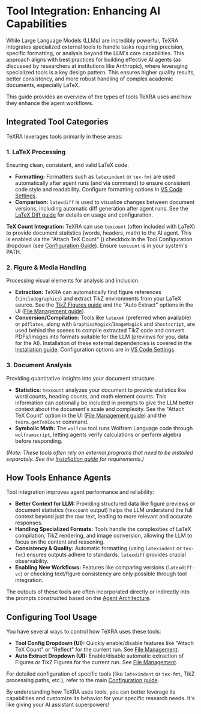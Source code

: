 # Tool Integration: Enhancing AI Capabilities

While Large Language Models (LLMs) are incredibly powerful, TeXRA integrates specialized external tools to handle tasks requiring precision, specific formatting, or analysis beyond the LLM's core capabilities. This approach aligns with best practices for building effective AI agents (as discussed by researchers at institutions like Anthropic), where leveraging specialized tools is a key design pattern. This ensures higher quality results, better consistency, and more robust handling of complex academic documents, especially LaTeX.

This guide provides an overview of the types of tools TeXRA uses and how they enhance the agent workflows.

## Integrated Tool Categories

TeXRA leverages tools primarily in these areas:

### 1. LaTeX Processing

Ensuring clean, consistent, and valid LaTeX code.

- **Formatting:** Formatters such as `latexindent` or `tex-fmt` are used automatically after agent runs (and via command) to ensure consistent code style and readability. Configure formatting options in [VS Code Settings](./configuration.md#latex-configuration).
- **Comparison:** `latexdiff` is used to visualize changes between document versions, including automatic diff generation after agent runs. See the [LaTeX Diff guide](./latex-diff.md) for details on usage and configuration.

**TeX Count Integration:**
TeXRA can use `texcount` (often included with LaTeX) to provide document statistics (words, headers, math) to the AI agent. This is enabled via the "Attach TeX Count" (<i class="codicon codicon-symbol-numeric"></i>) checkbox in the Tool Configuration dropdown (see [Configuration Guide](./configuration.md#agent-execution-settings)). Ensure `texcount` is in your system's PATH.

### 2. Figure & Media Handling

Processing visual elements for analysis and inclusion.

- **Extraction:** TeXRA can automatically find figure references (`\includegraphics`) and extract TikZ environments from your LaTeX source. See the [TikZ Figures guide](./tikz-figures.md) and the "Auto Extract" options in the UI ([File Management guide](./file-management.md#auto-extraction-features)).
- **Conversion/Compilation:** Tools like `latexmk` (preferred when available) or `pdflatex`, along with `GraphicsMagick`/`ImageMagick` and `Ghostscript`, are used behind the scenes to compile extracted TikZ code and convert PDFs/images into formats suitable for the LLM (previews for you, data for the AI). Installation of these external dependencies is covered in the [Installation guide](./installation.md). Configuration options are in [VS Code Settings](./configuration.md#latex-configuration).

### 3. Document Analysis

Providing quantitative insights into your document structure.

- **Statistics:** `texcount` analyzes your document to provide statistics like word counts, heading counts, and math element counts. This information can optionally be included in prompts to give the LLM better context about the document's scale and complexity. See the "Attach TeX Count" option in the UI ([File Management guide](./file-management.md#tool-config-dropdown)) and the `texra.getTeXCount` command.
- **Symbolic Math:** The `wolfram` tool runs Wolfram Language code through `wolframscript`, letting agents verify calculations or perform algebra before responding.

_(Note: These tools often rely on external programs that need to be installed separately. See the [Installation guide](./installation.md) for requirements.)_

## How Tools Enhance Agents

Tool integration improves agent performance and reliability:

- **Better Context for LLM:** Providing structured data like figure previews or document statistics (`texcount` output) helps the LLM understand the full context beyond just the raw text, leading to more relevant and accurate responses.
- **Handling Specialized Formats:** Tools handle the complexities of LaTeX compilation, TikZ rendering, and image conversion, allowing the LLM to focus on the content and reasoning.
- **Consistency & Quality:** Automatic formatting (using `latexindent` or `tex-fmt`) ensures outputs adhere to standards. `latexdiff` provides crucial observability.
- **Enabling New Workflows:** Features like comparing versions (`latexdiff-vc`) or checking text/figure consistency are only possible through tool integration.

The outputs of these tools are often incorporated directly or indirectly into the prompts constructed based on the [Agent Architecture](./agent-architecture.md).

## Configuring Tool Usage

You have several ways to control how TeXRA uses these tools:

- **Tool Config Dropdown (UI):** Quickly enable/disable features like "Attach TeX Count" or "Reflect" for the current run. See [File Management](./file-management.md#tool-config-dropdown).
- **Auto Extract Dropdown (UI):** Enable/disable automatic extraction of Figures or TikZ Figures for the current run. See [File Management](./file-management.md#auto-extraction-features).

For detailed configuration of specific tools (like `latexindent` or `tex-fmt`, TikZ processing paths, etc.), refer to the main [Configuration guide](./configuration.md).

By understanding how TeXRA uses tools, you can better leverage its capabilities and customize its behavior for your specific research needs. It's like giving your AI assistant superpowers!
